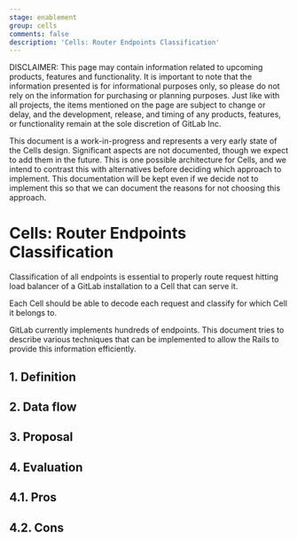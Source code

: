 ```yaml
---
stage: enablement
group: cells
comments: false
description: 'Cells: Router Endpoints Classification'
---
```


DISCLAIMER:
This page may contain information related to upcoming products, features and
functionality. It is important to note that the information presented is for
informational purposes only, so please do not rely on the information for
purchasing or planning purposes. Just like with all projects, the items
mentioned on the page are subject to change or delay, and the development,
release, and timing of any products, features, or functionality remain at the
sole discretion of GitLab Inc.

This document is a work-in-progress and represents a very early state of the
Cells design. Significant aspects are not documented, though we expect to add
them in the future. This is one possible architecture for Cells, and we intend to
contrast this with alternatives before deciding which approach to implement.
This documentation will be kept even if we decide not to implement this so that
we can document the reasons for not choosing this approach.

# Cells: Router Endpoints Classification

Classification of all endpoints is essential to properly route request
hitting load balancer of a GitLab installation to a Cell that can serve it.

Each Cell should be able to decode each request and classify for which Cell
it belongs to.

GitLab currently implements hundreds of endpoints. This document tries
to describe various techniques that can be implemented to allow the Rails
to provide this information efficiently.

## 1. Definition

## 2. Data flow

## 3. Proposal

## 4. Evaluation

## 4.1. Pros

## 4.2. Cons
